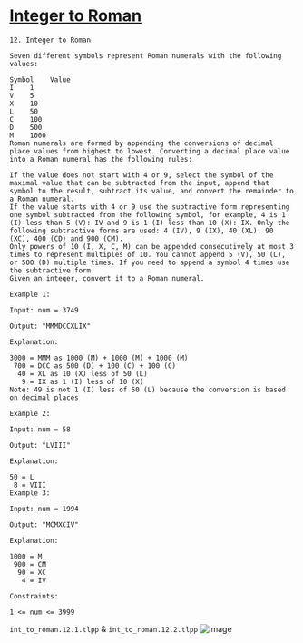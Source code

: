 # [Integer to Roman](https://leetcode.com/problems/integer-to-roman/)

    12. Integer to Roman

    Seven different symbols represent Roman numerals with the following values:

    Symbol    Value
    I    1
    V    5
    X    10
    L    50
    C    100
    D    500
    M    1000
    Roman numerals are formed by appending the conversions of decimal place values from highest to lowest. Converting a decimal place value into a Roman numeral has the following rules:

    If the value does not start with 4 or 9, select the symbol of the maximal value that can be subtracted from the input, append that symbol to the result, subtract its value, and convert the remainder to a Roman numeral.
    If the value starts with 4 or 9 use the subtractive form representing one symbol subtracted from the following symbol, for example, 4 is 1 (I) less than 5 (V): IV and 9 is 1 (I) less than 10 (X): IX. Only the following subtractive forms are used: 4 (IV), 9 (IX), 40 (XL), 90 (XC), 400 (CD) and 900 (CM).
    Only powers of 10 (I, X, C, M) can be appended consecutively at most 3 times to represent multiples of 10. You cannot append 5 (V), 50 (L), or 500 (D) multiple times. If you need to append a symbol 4 times use the subtractive form.
    Given an integer, convert it to a Roman numeral.

    Example 1:

    Input: num = 3749

    Output: "MMMDCCXLIX"

    Explanation:

    3000 = MMM as 1000 (M) + 1000 (M) + 1000 (M)
     700 = DCC as 500 (D) + 100 (C) + 100 (C)
      40 = XL as 10 (X) less of 50 (L)
       9 = IX as 1 (I) less of 10 (X)
    Note: 49 is not 1 (I) less of 50 (L) because the conversion is based on decimal places

    Example 2:

    Input: num = 58

    Output: "LVIII"

    Explanation:

    50 = L
     8 = VIII
    Example 3:

    Input: num = 1994

    Output: "MCMXCIV"

    Explanation:

    1000 = M
     900 = CM
      90 = XC
       4 = IV

    Constraints:

    1 <= num <= 3999

`int_to_roman.12.1.tlpp` & `int_to_roman.12.2.tlpp`
![image](https://github.com/user-attachments/assets/3b1d190d-9140-4172-9ff6-790c8c347b66)

